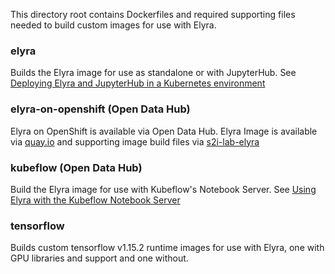 <!--
{% comment %}
Copyright 2018-2021 Elyra Authors

Licensed under the Apache License, Version 2.0 (the "License");
you may not use this file except in compliance with the License.
You may obtain a copy of the License at

http://www.apache.org/licenses/LICENSE-2.0

Unless required by applicable law or agreed to in writing, software
distributed under the License is distributed on an "AS IS" BASIS,
WITHOUT WARRANTIES OR CONDITIONS OF ANY KIND, either express or implied.
See the License for the specific language governing permissions and
limitations under the License.
{% endcomment %}
-->

This directory root contains Dockerfiles and required supporting files needed to build custom images for use with Elyra.

### elyra
Builds the Elyra image for use as standalone or with JupyterHub. See [Deploying Elyra and JupyterHub in a Kubernetes environment](https://elyra.readthedocs.io/en/latest/recipes/deploying-elyra-in-a-jupyterhub-environment.html#deploying-elyra-jupyterhub-in-a-kubernetes-environment)

### elyra-on-openshift (Open Data Hub)
Elyra on OpenShift is available via Open Data Hub. Elyra Image is available via [quay.io](https://quay.io/repository/thoth-station/s2i-lab-elyra?tab=tags) and supporting image build files via [s2i-lab-elyra](https://github.com/opendatahub-io/s2i-lab-elyra)

### kubeflow (Open Data Hub)
Build the Elyra image for use with Kubeflow's Notebook Server.  See [Using Elyra with the Kubeflow Notebook Server](https://elyra.readthedocs.io/en/latest/recipes/using-elyra-with-kubeflow-notebook-server.html)

### tensorflow
Builds custom tensorflow v1.15.2 runtime images for use with Elyra, one with GPU libraries and support and one without.   

